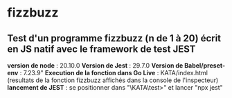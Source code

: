 # fizzbuzz
## Test d'un programme fizzbuzz (n de 1 à 20)  écrit en JS natif avec le framework de test JEST
**version de node** : 20.10.0
**Version de Jest** : 29.7.0
**Version de Babel/preset-env** : 7.23.9"
**Execution de la fonction dans Go Live** : KATA/index.html (resultats de la fonction fizzbuzz affichés dans la console de l'inspecteur)
**lancement de JEST** : se positionner dans "\KATA\test>" et lancer "npx jest"

